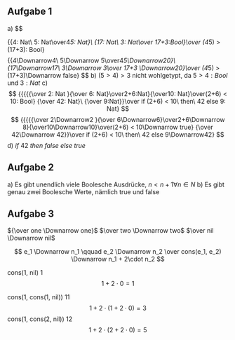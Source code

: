 ## Aufgabe 1
a)
$$

{{4: Nat\ 5: Nat\over4*5: Nat}\ {17: Nat\ 3: Nat\over 17+3:Bool}\over (4*5) > (17+3): Bool}
$$
$$
{{4\Downarrow4\ 5\Downarrow 5\over4*5\Downarrow20}\ {17\Downarrow17\ 3\Downarrow 3\over 17+3 \Downarrow20}\over (4*5) > (17+3)\Downarrow false}
$$
b) $(5 > 4)> 3$ nicht wohlgetypt, da $5>4:Bool$ und $3:Nat$
c)
$$
{{{{{\over 2: Nat }{\over 6: Nat}\over2+6:Nat}{\over10: Nat}\over(2+6) < 10: Bool} {\over 42: Nat}\ {\over 9:Nat}}\over if (2+6) < 10\ then\ 42 else 9: Nat} 
$$
$$
{{{{{\over 2\Downarrow2 }{\over 6\Downarrow6}\over2+6\Downarrow 8}{\over10\Downarrow10}\over(2+6) < 10\Downarrow true} {\over 42\Downarrow 42}}\over if (2+6) < 10\ then\ 42 else 9\Downarrow42} 
$$
d) $if\ 42\ then\ false\ else\ true$

## Aufgabe 2
a) Es gibt unendlich viele Boolesche Ausdrücke, $n <n+1 \forall n\in N$
b) Es gibt genau zwei Boolesche Werte, nämlich true und false

## Aufgabe 3

${\over one \Downarrow one}$ $\over two \Downarrow two$ $\over nil \Downarrow nil$ 


$$
e_1 \Downarrow n_1 \qquad e_2 \Downarrow n_2 \over
cons(e_1, e_2) \Downarrow n_1 + 2\cdot n_2
$$






cons(1, nil)
1
$$
1 + 2 \cdot 0 = 1
$$

cons(1, cons(1, nil))
$11$
$$ 1+ 2 \cdot (1 + 2 \cdot 0) = 3$$
cons(1, cons(2, nil))
12
$$
1 + 2 \cdot (2 + 2\cdot 0) = 5
$$

